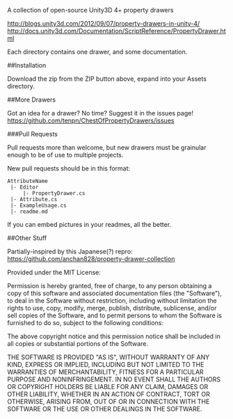 A collection of open-source Unity3D 4+ property drawers

http://blogs.unity3d.com/2012/09/07/property-drawers-in-unity-4/
http://docs.unity3d.com/Documentation/ScriptReference/PropertyDrawer.html

Each directory contains one drawer, and some documentation.

##Installation

Download the zip from the ZIP button above, expand into your Assets directory.

##More Drawers

Got an idea for a drawer? No time? Suggest it in the issues page!
https://github.com/tenpn/ChestOfPropertyDrawers/issues

###Pull Requests

Pull requests more than welcome, but new drawers must be grainular enough to be of use to multiple projects.

New pull requests should be in this format:

```
AttributeName
 |- Editor
     |- PropertyDrawer.cs
 |- Attribute.cs
 |- ExampleUsage.cs
 |- readme.md
```

If you can embed pictures in your readmes, all the better.

##Other Stuff

Partially-inspired by this Japanese(?) repro:
https://github.com/anchan828/property-drawer-collection

Provided under the MIT License:

Permission is hereby granted, free of charge, to any person obtaining a copy
of this software and associated documentation files (the "Software"), to deal
in the Software without restriction, including without limitation the rights
to use, copy, modify, merge, publish, distribute, sublicense, and/or sell
copies of the Software, and to permit persons to whom the Software is
furnished to do so, subject to the following conditions:

The above copyright notice and this permission notice shall be included in
all copies or substantial portions of the Software.

THE SOFTWARE IS PROVIDED "AS IS", WITHOUT WARRANTY OF ANY KIND, EXPRESS OR
IMPLIED, INCLUDING BUT NOT LIMITED TO THE WARRANTIES OF MERCHANTABILITY,
FITNESS FOR A PARTICULAR PURPOSE AND NONINFRINGEMENT. IN NO EVENT SHALL THE
AUTHORS OR COPYRIGHT HOLDERS BE LIABLE FOR ANY CLAIM, DAMAGES OR OTHER
LIABILITY, WHETHER IN AN ACTION OF CONTRACT, TORT OR OTHERWISE, ARISING FROM,
OUT OF OR IN CONNECTION WITH THE SOFTWARE OR THE USE OR OTHER DEALINGS IN
THE SOFTWARE.
